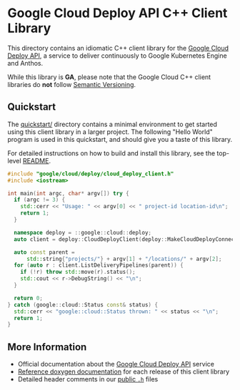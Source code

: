 # Google Cloud Deploy API C++ Client Library

This directory contains an idiomatic C++ client library for the
[Google Cloud Deploy API][cloud-service-docs], a service to
deliver continuously to Google Kubernetes Engine and Anthos.

While this library is **GA**, please note that the Google Cloud C++ client
libraries do **not** follow [Semantic Versioning](https://semver.org/).

## Quickstart

The [quickstart/](quickstart/README.md) directory contains a minimal environment
to get started using this client library in a larger project. The following
"Hello World" program is used in this quickstart, and should give you a taste of
this library.

For detailed instructions on how to build and install this library, see the
top-level [README](/README.md#building-and-installing).

<!-- inject-quickstart-start -->

```cc
#include "google/cloud/deploy/cloud_deploy_client.h"
#include <iostream>

int main(int argc, char* argv[]) try {
  if (argc != 3) {
    std::cerr << "Usage: " << argv[0] << " project-id location-id\n";
    return 1;
  }

  namespace deploy = ::google::cloud::deploy;
  auto client = deploy::CloudDeployClient(deploy::MakeCloudDeployConnection());

  auto const parent =
      std::string{"projects/"} + argv[1] + "/locations/" + argv[2];
  for (auto r : client.ListDeliveryPipelines(parent)) {
    if (!r) throw std::move(r).status();
    std::cout << r->DebugString() << "\n";
  }

  return 0;
} catch (google::cloud::Status const& status) {
  std::cerr << "google::cloud::Status thrown: " << status << "\n";
  return 1;
}
```

<!-- inject-quickstart-end -->

## More Information

- Official documentation about the [Google Cloud Deploy API][cloud-service-docs] service
- [Reference doxygen documentation][doxygen-link] for each release of this
  client library
- Detailed header comments in our [public `.h`][source-link] files

[cloud-service-docs]: https://cloud.google.com/deploy
[doxygen-link]: https://googleapis.dev/cpp/google-cloud-deploy/latest/
[source-link]: https://github.com/googleapis/google-cloud-cpp/tree/main/google/cloud/deploy
